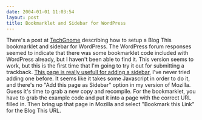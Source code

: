```yaml
---
date: 2004-01-01 11:03:54
layout: post
title: Bookmarklet and Sidebar for WordPress
---
```


There's a post at [TechGnome](http://techgnome.anderson-website.net/index.php?m=20031210#post-124) describing how to setup a Blog This bookmarklet and sidebar for WordPress. The WordPress forum responses seemed to indicate that there was some bookmarklet code included with WordPress already, but I haven't  been able to find it. This version seems to work, but this is the first time that I'm going to try it out for submitting a trackback. [This page is really usefull for adding a sidebar](http://wp.netscape.com/sidebar/preview.html), I've never tried adding one before. It seems like it takes some Javascript in order to do it, and there's no "Add this page as Sidebar" option in my version of Mozilla. Guess it's time to grab a new copy and recompile. For the bookmarklet, you have to grab the example code and put it into a page with the correct URL filled in. Then bring up that page in Mozilla and select "Bookmark this Link" for the Blog This URL.
